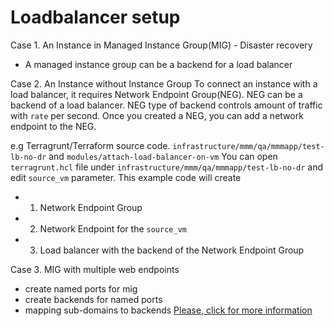 # Loadbalancer setup 
Case 1. An Instance in Managed Instance Group(MIG) - Disaster recovery
- A managed instance group can be a backend for a load balancer

Case 2. An Instance without Instance Group 
To connect an instance with a load balancer, it requires Network Endpoint Group(NEG).
NEG can be a backend of a load balancer. NEG type of backend controls amount of traffic with `rate` per second.
Once you created a NEG, you can add a network endpoint to the NEG.

e.g Terragrunt/Terraform source code. `infrastructure/mmm/qa/mmmapp/test-lb-no-dr` and `modules/attach-load-balancer-on-vm`
You can open `terragrunt.hcl` file under `infrastructure/mmm/qa/mmmapp/test-lb-no-dr` and edit `source_vm` parameter.
This example code will create
 - 1. Network Endpoint Group
 - 2. Network Endpoint for the `source_vm`
 - 3. Load balancer with the backend of the Network Endpoint Group

Case 3. MIG with multiple web endpoints
- create named ports for mig
- create backends for named ports
- mapping sub-domains to backends
[Please, click for more information](https://faun.pub/google-cloud-htp-htps-load-balancer-backend-service-with-multiple-ports-8478ada41ce5)
